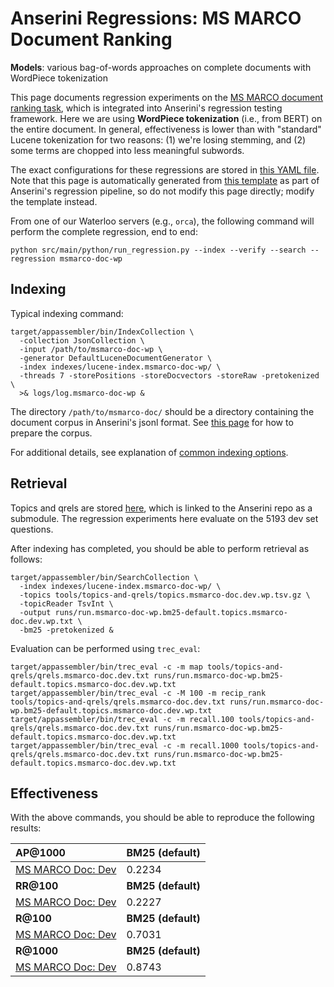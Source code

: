# Anserini Regressions: MS MARCO Document Ranking

**Models**: various bag-of-words approaches on complete documents with WordPiece tokenization

This page documents regression experiments on the [MS MARCO document ranking task](https://github.com/microsoft/MSMARCO-Document-Ranking), which is integrated into Anserini's regression testing framework.
Here we are using **WordPiece tokenization** (i.e., from BERT) on the entire document.
In general, effectiveness is lower than with "standard" Lucene tokenization for two reasons: (1) we're losing stemming, and (2) some terms are chopped into less meaningful subwords.

The exact configurations for these regressions are stored in [this YAML file](../../src/main/resources/regression/msmarco-doc-wp.yaml).
Note that this page is automatically generated from [this template](../../src/main/resources/docgen/templates/msmarco-doc-wp.template) as part of Anserini's regression pipeline, so do not modify this page directly; modify the template instead.

From one of our Waterloo servers (e.g., `orca`), the following command will perform the complete regression, end to end:

```
python src/main/python/run_regression.py --index --verify --search --regression msmarco-doc-wp
```

## Indexing

Typical indexing command:

```
target/appassembler/bin/IndexCollection \
  -collection JsonCollection \
  -input /path/to/msmarco-doc-wp \
  -generator DefaultLuceneDocumentGenerator \
  -index indexes/lucene-index.msmarco-doc-wp/ \
  -threads 7 -storePositions -storeDocvectors -storeRaw -pretokenized \
  >& logs/log.msmarco-doc-wp &
```

The directory `/path/to/msmarco-doc/` should be a directory containing the document corpus in Anserini's jsonl format.
See [this page](../../docs/experiments-msmarco-doc-doc2query-details.md) for how to prepare the corpus.

For additional details, see explanation of [common indexing options](../../docs/common-indexing-options.md).

## Retrieval

Topics and qrels are stored [here](https://github.com/castorini/anserini-tools/tree/master/topics-and-qrels), which is linked to the Anserini repo as a submodule.
The regression experiments here evaluate on the 5193 dev set questions.

After indexing has completed, you should be able to perform retrieval as follows:

```
target/appassembler/bin/SearchCollection \
  -index indexes/lucene-index.msmarco-doc-wp/ \
  -topics tools/topics-and-qrels/topics.msmarco-doc.dev.wp.tsv.gz \
  -topicReader TsvInt \
  -output runs/run.msmarco-doc-wp.bm25-default.topics.msmarco-doc.dev.wp.txt \
  -bm25 -pretokenized &
```

Evaluation can be performed using `trec_eval`:

```
target/appassembler/bin/trec_eval -c -m map tools/topics-and-qrels/qrels.msmarco-doc.dev.txt runs/run.msmarco-doc-wp.bm25-default.topics.msmarco-doc.dev.wp.txt
target/appassembler/bin/trec_eval -c -M 100 -m recip_rank tools/topics-and-qrels/qrels.msmarco-doc.dev.txt runs/run.msmarco-doc-wp.bm25-default.topics.msmarco-doc.dev.wp.txt
target/appassembler/bin/trec_eval -c -m recall.100 tools/topics-and-qrels/qrels.msmarco-doc.dev.txt runs/run.msmarco-doc-wp.bm25-default.topics.msmarco-doc.dev.wp.txt
target/appassembler/bin/trec_eval -c -m recall.1000 tools/topics-and-qrels/qrels.msmarco-doc.dev.txt runs/run.msmarco-doc-wp.bm25-default.topics.msmarco-doc.dev.wp.txt
```

## Effectiveness

With the above commands, you should be able to reproduce the following results:

| **AP@1000**                                                                                                  | **BM25 (default)**|
|:-------------------------------------------------------------------------------------------------------------|-----------|
| [MS MARCO Doc: Dev](https://github.com/microsoft/MSMARCO-Document-Ranking)                                   | 0.2234    |
| **RR@100**                                                                                                   | **BM25 (default)**|
| [MS MARCO Doc: Dev](https://github.com/microsoft/MSMARCO-Document-Ranking)                                   | 0.2227    |
| **R@100**                                                                                                    | **BM25 (default)**|
| [MS MARCO Doc: Dev](https://github.com/microsoft/MSMARCO-Document-Ranking)                                   | 0.7031    |
| **R@1000**                                                                                                   | **BM25 (default)**|
| [MS MARCO Doc: Dev](https://github.com/microsoft/MSMARCO-Document-Ranking)                                   | 0.8743    |
